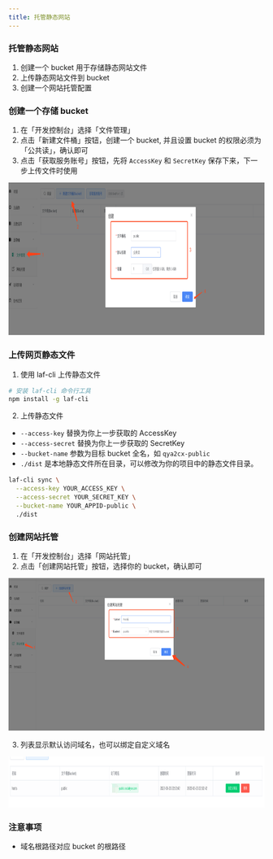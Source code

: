 ```yaml
---
title: 托管静态网站
---
```


### 托管静态网站

1. 创建一个 bucket 用于存储静态网站文件
2. 上传静态网站文件到 bucket
3. 创建一个网站托管配置

### 创建一个存储 bucket

1. 在「开发控制台」选择「文件管理」
2. 点击「新建文件桶」按钮，创建一个 bucket, 并且设置 bucket 的权限必须为「公共读」，确认即可
3. 点击「获取服务账号」按钮，先将 `AccessKey` 和 `SecretKey` 保存下来，下一步上传文件时使用

<img src="./images/create-bucket.png"  width="800" height="300" align="bottom" />

### 上传网页静态文件

1. 使用 laf-cli 上传静态文件

```bash
# 安装 laf-cli 命令行工具
npm install -g laf-cli
```

2. 上传静态文件

- `--access-key` 替换为你上一步获取的 AccessKey
- `--access-secret` 替换为你上一步获取的 SecretKey
- `--bucket-name` 参数为目标 bucket 全名，如 `qya2cx-public`
- `./dist` 是本地静态文件所在目录，可以修改为你的项目中的静态文件目录。

```bash
laf-cli sync \
  --access-key YOUR_ACCESS_KEY \
  --access-secret YOUR_SECRET_KEY \
  --bucket-name YOUR_APPID-public \
  ./dist
```

### 创建网站托管

1. 在「开发控制台」选择「网站托管」
2. 点击「创建网站托管」按钮，选择你的 bucket，确认即可

<img src="./images/create-hosts.png"  width="800" height="300" align="bottom" />

3. 列表显示默认访问域名，也可以绑定自定义域名

<img src="./images/create-hosts-02.png"  width="800" height="100" align="bottom" />

### 注意事项

- 域名根路径对应 bucket 的根路径
